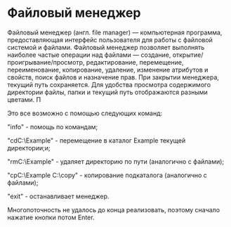 # Файловый менеджер

  Файловый менеджер (англ. file manager) — компьютерная программа, предоставляющая интерфейс пользователя для работы с файловой системой и файлами. Файловый менеджер позволяет выполнять наиболее частые операции над файлами — создание, открытие/проигрывание/просмотр, редактирование, перемещение, переименование, копирование, удаление, изменение атрибутов и свойств, поиск файлов и назначение прав. 
  При закрытии менеджера, текущий путь сохраняется. Для удобства просмотра содержимого директории файлы, папки и текущий путь отображаются разными цветами. П
  
Это все возможно с помощью следующих команд:

"info" - помощь по командам;

"cdC:\Example" - перемещение в каталог Example текущей директории;и;

"rmC:\Example" - удаляет директорию по пути (аналогично с файлами);

"cpC:\Example C:\copy" - копирование подкаталога (аналогично с файлами);

"exit" - останавливает менеджер.

Многопоточность не удалось до конца реализовать, поэтому сначало нажатие кнопки потом Enter.
